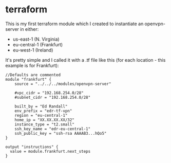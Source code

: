 # terraform

This is my first terraform module which I created to instantiate an openvpn-server in either:
 - us-east-1 (N. Virginia)
 - eu-central-1 (Frankfurt)
 - eu-west-1 (Ireland)

 It's pretty simple and I called it with a .tf file like this (for each location - this example is for Frankfurt):

```console
//Defaults are commented
module "frankfurt" {
    source = "../../../modules/openvpn-server"

    #vpc_cidr = "192.168.254.0/28"
    #subnet_cidr = "192.168.254.0/28"

    built_by = "Ed Randall"
    env_prefix = "edr-tf-vpn"
    region = "eu-central-1"
    home_ip = "XX.XX.XX.XX/32"
    instance_type = "t2.small"
    ssh_key_name = "edr-eu-central-1"
    ssh_public_key = "ssh-rsa AAAAB3...hQo5"
}

output "instructions" {
  value = module.frankfurt.next_steps
}
```